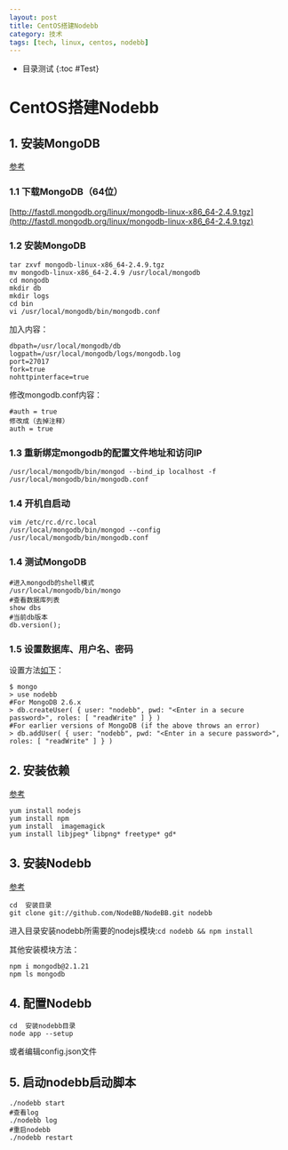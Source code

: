 ```yaml
---
layout: post
title: CentOS搭建Nodebb
category: 技术
tags: [tech, linux, centos, nodebb]
---
```


* 目录测试
{:toc #Test}

# CentOS搭建Nodebb

## 1. 安装MongoDB
[参考](http://www.cnblogs.com/kgdxpr/p/3519352.html)

### 1.1 下载MongoDB（64位）

[http://fastdl.mongodb.org/linux/mongodb-linux-x86_64-2.4.9.tgz](http://fastdl.mongodb.org/linux/mongodb-linux-x86_64-2.4.9.tgz)

### 1.2 安装MongoDB

```
tar zxvf mongodb-linux-x86_64-2.4.9.tgz
mv mongodb-linux-x86_64-2.4.9 /usr/local/mongodb
cd mongodb
mkdir db
mkdir logs
cd bin
vi /usr/local/mongodb/bin/mongodb.conf
```

加入内容：

```
dbpath=/usr/local/mongodb/db
logpath=/usr/local/mongodb/logs/mongodb.log
port=27017
fork=true
nohttpinterface=true
```

修改mongodb.conf内容：
```
#auth = true
修改成（去掉注释）
auth = true
```

### 1.3 重新绑定mongodb的配置文件地址和访问IP

```
/usr/local/mongodb/bin/mongod --bind_ip localhost -f /usr/local/mongodb/bin/mongodb.conf
```

### 1.4 开机自启动

```
vim /etc/rc.d/rc.local
/usr/local/mongodb/bin/mongod --config /usr/local/mongodb/bin/mongodb.conf
```

### 1.4 测试MongoDB

```
#进入mongodb的shell模式
/usr/local/mongodb/bin/mongo
#查看数据库列表
show dbs
#当前db版本
db.version();
```

### 1.5 设置数据库、用户名、密码

设置方法[如下](https://nodebb.readthedocs.io/en/latest/configuring/databases/mongo.html)：

```
$ mongo
> use nodebb
#For MongoDB 2.6.x
> db.createUser( { user: "nodebb", pwd: "<Enter in a secure password>", roles: [ "readWrite" ] } )
#For earlier versions of MongoDB (if the above throws an error)
> db.addUser( { user: "nodebb", pwd: "<Enter in a secure password>", roles: [ "readWrite" ] } )
```

## 2. 安装依赖
[参考](http://www.chinaz.com/web/2015/1102/465216.shtml)

```
yum install nodejs
yum install npm
yum install  imagemagick
yum install libjpeg* libpng* freetype* gd*
```

## 3. 安装Nodebb
[参考](http://www.tuicool.com/articles/zIJzm2I)

```
cd  安装目录
git clone git://github.com/NodeBB/NodeBB.git nodebb
```

进入目录安装nodebb所需要的nodejs模块:`cd nodebb && npm install`

其他安装模块方法：
```
npm i mongodb@2.1.21
npm ls mongodb
```

## 4. 配置Nodebb

```
cd  安装nodebb目录
node app --setup
```
或者编辑config.json文件

## 5. 启动nodebb启动脚本

```
./nodebb start
#查看log
./nodebb log
#重启nodebb
./nodebb restart
```
